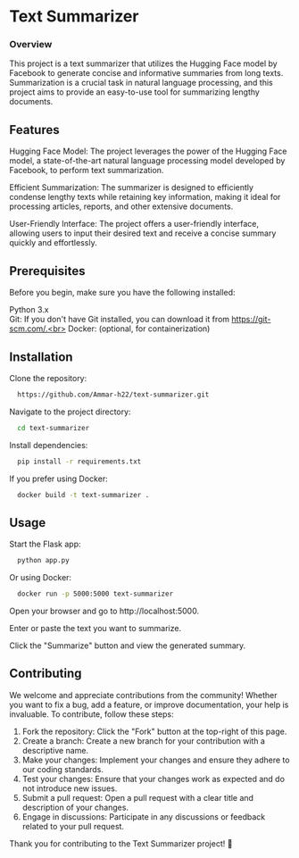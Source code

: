 
# Text Summarizer

### Overview
This project is a text summarizer that utilizes the Hugging Face model by Facebook to generate concise and informative summaries from long texts. Summarization is a crucial task in natural language processing, and this project aims to provide an easy-to-use tool for summarizing lengthy documents.

## Features
Hugging Face Model: The project leverages the power of the Hugging Face model, a state-of-the-art natural language processing model developed by Facebook, to perform text summarization.

Efficient Summarization: The summarizer is designed to efficiently condense lengthy texts while retaining key information, making it ideal for processing articles, reports, and other extensive documents.

User-Friendly Interface: The project offers a user-friendly interface, allowing users to input their desired text and receive a concise summary quickly and effortlessly.

## Prerequisites
Before you begin, make sure you have the following installed:

Python 3.x<br>
Git: If you don't have Git installed, you can download it from https://git-scm.com/.<br>
Docker: (optional, for containerization)<br>

## Installation

Clone the repository:
```bash
  https://github.com/Ammar-h22/text-summarizer.git
```

Navigate to the project directory:
```bash
  cd text-summarizer
```

Install dependencies:
```bash
  pip install -r requirements.txt
```

If you prefer using Docker:
```bash
  docker build -t text-summarizer .
```

## Usage
Start the Flask app:
```bash
  python app.py
```

Or using Docker:
```bash
  docker run -p 5000:5000 text-summarizer
```

Open your browser and go to http://localhost:5000.

Enter or paste the text you want to summarize.

Click the "Summarize" button and view the generated summary.

## Contributing
We welcome and appreciate contributions from the community! Whether you want to fix a bug, add a feature, or improve documentation, your help is invaluable. To contribute, follow these steps:

1. Fork the repository: Click the "Fork" button at the top-right of this page.
2. Create a branch: Create a new branch for your contribution with a descriptive name.
3. Make your changes: Implement your changes and ensure they adhere to our coding standards.
4. Test your changes: Ensure that your changes work as expected and do not introduce new issues.
5. Submit a pull request: Open a pull request with a clear title and description of your changes.
6. Engage in discussions: Participate in any discussions or feedback related to your pull request.
   
Thank you for contributing to the Text Summarizer project! 🚀

